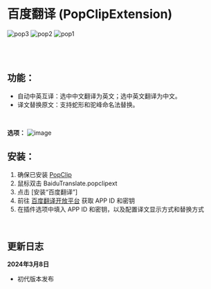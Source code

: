 # 百度翻译 (PopClipExtension)

![pop3](https://github.com/iibob/PopClipExtension/assets/10295975/44efa236-896d-4160-9751-19fa8beaae92)
![pop2](https://github.com/iibob/PopClipExtension/assets/10295975/3bd54f6e-1857-4db1-9820-8a2f40bb4776)
![pop1](https://github.com/iibob/PopClipExtension/assets/10295975/1c1cc389-c287-4297-82e7-4e5496abdec7)

<br/>
<br/>

## 功能：
- 自动中英互译：选中中文翻译为英文；选中英文翻译为中文。
- 译文替换原文：支持蛇形和驼峰命名法替换。
<br/>

**选项：**
![image](https://github.com/iibob/PopClipExtension/assets/10295975/408280aa-81bf-4195-9236-9fb97178d77d)



  
## 安装：
1. 确保已安装 [PopClip](https://www.popclip.app/)
2. 鼠标双击 BaiduTranslate.popclipext
3. 点击 [安装“百度翻译”]
4. 前往 [百度翻译开放平台](https://api.fanyi.baidu.com/doc/21) 获取 APP ID 和密钥
5. 在插件选项中填入 APP ID 和密钥，以及配置译文显示方式和替换方式
<br/>

## 更新日志
**2024年3月8日**
- 初代版本发布
